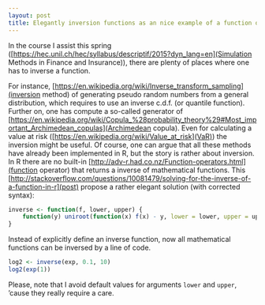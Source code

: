 ```yaml
---
layout: post
title: Elegantly inversion functions as an nice example of a function operator
---
```


In the course I assist this spring ([https://hec.unil.ch/hec/syllabus/descriptif/2015?dyn_lang=en](Simulation Methods in Finance and Insurance)), there are plenty of places where one has to inverse a function.

For instance, [https://en.wikipedia.org/wiki/Inverse_transform_sampling](inversion method) of generating pseudo random numbers from a general distribution, which requires to use an inverse c.d.f. (or quantile function). Further on, one has compute a so-called generator of [https://en.wikipedia.org/wiki/Copula_%28probability_theory%29#Most_important_Archimedean_copulas](Archimedean copula). Even for calculating a value at risk ([https://en.wikipedia.org/wiki/Value_at_risk](VaR)) the inversion might be useful. Of course, one can argue that all these methods have already been implemented in R, but the story is rather about inversion. In R there are no built-in [http://adv-r.had.co.nz/Function-operators.html](function operator) that returns a inverse of mathematical functions. This [http://stackoverflow.com/questions/10081479/solving-for-the-inverse-of-a-function-in-r](post) propose a rather elegant solution (with corrected syntax):

```r
inverse <- function(f, lower, upper) {
    function(y) uniroot(function(x) f(x) - y, lower = lower, upper = upper)[["root"]]
}
```

Instead of explicitly define an inverse function, now all mathematical functions can be inversed by a line of code.

```r
log2 <- inverse(exp, 0.1, 10)
log2(exp(1))
```

Please, note that I avoid default values for arguments `lower` and `upper`, ’cause they really require a care.